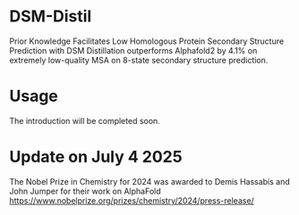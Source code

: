 # DSM-Distil
Prior Knowledge Facilitates Low Homologous Protein Secondary  Structure Prediction with DSM Distillation outperforms Alphafold2 by 4.1% on extremely low-quality MSA on 8-state secondary structure prediction.
# Usage
The introduction will be completed soon.
# Update on July 4 2025
The Nobel Prize in Chemistry for 2024 was awarded to Demis Hassabis and John Jumper for their work on AlphaFold
https://www.nobelprize.org/prizes/chemistry/2024/press-release/
